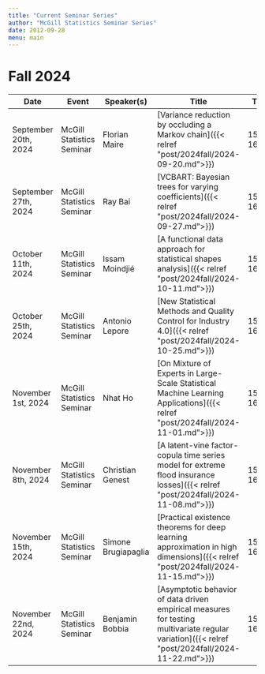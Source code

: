 ```yaml
---
title: "Current Seminar Series"
author: "McGill Statistics Seminar Series"
date: 2012-09-28
menu: main
---
```


# Fall 2024
| Date   | Event                     | Speaker(s)         | Title                                                                                                                                              | Time        | Location                                       |
|--------|---------------------------|--------------------|----------------------------------------------------------------------------------------------------------------------------------------------------|-------------|------------------------------------------------|
| September 20th, 2024 | McGill Statistics Seminar  | Florian Maire | [Variance reduction by occluding a Markov chain]({{< relref "post/2024fall/2024-09-20.md">}}) | 15:30-16:30  | In person: Burnside 1104 / [Zoom Link](https://mcgill.zoom.us/j/88265323185) |
| September 27th, 2024 | McGill Statistics Seminar  | Ray Bai | [VCBART: Bayesian trees for varying coefficients]({{< relref "post/2024fall/2024-09-27.md">}}) | 15:30-16:30  | Online: Retransmitted in Burnside 1104 / [Zoom Link](https://mcgill.zoom.us/j/88350756970) |
| October 11th, 2024 | McGill Statistics Seminar  | Issam Moindjié | [A functional data approach for statistical shapes analysis]({{< relref "post/2024fall/2024-10-11.md">}}) | 15:30-16:30  | In person: Burnside 1104 / [Zoom Link](https://mcgill.zoom.us/j/87824357176) |
| October 25th, 2024 | McGill Statistics Seminar  | Antonio Lepore | [New Statistical Methods and Quality Control for Industry 4.0]({{< relref "post/2024fall/2024-10-25.md">}}) | 15:30-16:30  | Online: Retransmitted in Burnside 1104 / [Zoom Link](https://mcgill.zoom.us/j/81908885431) |
| November 1st, 2024 | McGill Statistics Seminar  | Nhat Ho | [On Mixture of Experts in Large-Scale Statistical Machine Learning Applications]({{< relref "post/2024fall/2024-11-01.md">}}) | 15:30-16:30  |  In person: Burnside 1104 / [Zoom Link](https://mcgill.zoom.us/j/81284191962) |
| November 8th, 2024 | McGill Statistics Seminar  | Christian Genest | [A latent-vine factor-copula time series model for extreme flood insurance losses]({{< relref "post/2024fall/2024-11-08.md">}}) | 15:30-16:30  |  In person: Burnside 1104 / [Zoom Link](https://mcgill.zoom.us/j/89121567327) |
| November 15th, 2024 | McGill Statistics Seminar  | Simone Brugiapaglia | [Practical existence theorems for deep learning approximation in high dimensions]({{< relref "post/2024fall/2024-11-15.md">}}) | 15:30-16:30  |  In person: Burnside 1104 / [Zoom Link](https://mcgill.zoom.us/j/89043936588) |
| November 22nd, 2024 | McGill Statistics Seminar  | Benjamin Bobbia | [Asymptotic behavior of data driven empirical measures for testing multivariate regular variation]({{< relref "post/2024fall/2024-11-22.md">}}) | 15:30-16:30  |  In person: Burnside 1104 / [Zoom Link](https://mcgill.zoom.us/j/82125361063) |
